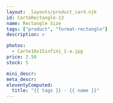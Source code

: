 ```yaml
---
layout: _layouts/product_card.njk
id: CarteRectangle-13
name: Rectangle Size
tags: ["product", "format-rectangle"]
description: >

photos:
  - Carte10x15infini_1-a.jpg
price: 2.50
stock: 5

mini_descr:
meta_descr:
eleventyComputed:
  title: "{{ tags }} - {{ name }}"
---
```

